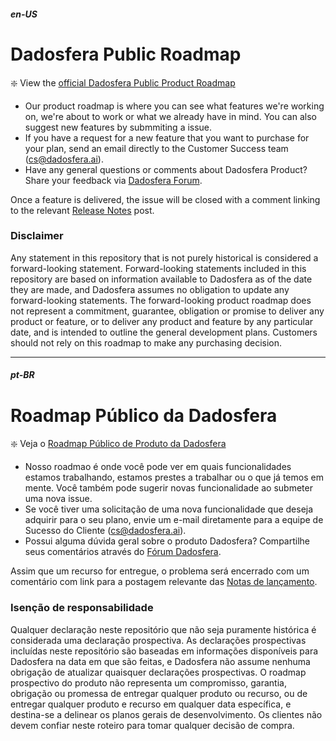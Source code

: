 ##### en-US
# Dadosfera Public Roadmap

:sparkle: View the [official Dadosfera Public Product Roadmap](https://roadmap.dadosfera.ai)

* Our product roadmap is where you can see what features we're working on, we're about to work or what we already have in mind. You can also suggest new features by submmiting a issue.
* If you have a request for a new feature that you want to purchase for your plan, send an email directly to the Customer Success team (cs@dadosfera.ai).
* Have any general questions or comments about Dadosfera Product? Share your feedback via [Dadosfera Forum](https://docs.dadosfera.ai/discuss). 

Once a feature is delivered, the issue will be closed with a comment linking to the relevant [Release Notes](https://docs.dadosfera.ai/changelog) post.

### Disclaimer 
Any statement in this repository that is not purely historical is considered a forward-looking statement. Forward-looking statements included in this repository are based on information available to Dadosfera as of the date they are made, and Dadosfera assumes no obligation to update any forward-looking statements. The forward-looking product roadmap does not represent a commitment, guarantee, obligation or promise to deliver any product or feature, or to deliver any product and feature by any particular date, and is intended to outline the general development plans. Customers should not rely on this roadmap to make any purchasing decision.


------------------------------------------------

##### pt-BR
# Roadmap Público da Dadosfera

:sparkle: Veja o [Roadmap Público de Produto da Dadosfera](https://roadmap.dadosfera.ai)

* Nosso roadmao é onde você pode ver em quais funcionalidades estamos trabalhando, estamos prestes a trabalhar ou o que já temos em mente. Você também pode sugerir novas funcionalidade ao submeter uma nova issue.
* Se você tiver uma solicitação de uma nova funcionalidade que deseja adquirir para o seu plano, envie um e-mail diretamente para a equipe de Sucesso do Cliente (cs@dadosfera.ai).
* Possui alguma dúvida geral sobre o produto Dadosfera? Compartilhe seus comentários através do [Fórum Dadosfera](https://docs.dadosfera.ai/discuss).

Assim que um recurso for entregue, o problema será encerrado com um comentário com link para a postagem relevante das [Notas de lançamento](https://docs.dadosfera.ai/changelog).

### Isenção de responsabilidade
Qualquer declaração neste repositório que não seja puramente histórica é considerada uma declaração prospectiva. As declarações prospectivas incluídas neste repositório são baseadas em informações disponíveis para Dadosfera na data em que são feitas, e Dadosfera não assume nenhuma obrigação de atualizar quaisquer declarações prospectivas. O roadmap prospectivo do produto não representa um compromisso, garantia, obrigação ou promessa de entregar qualquer produto ou recurso, ou de entregar qualquer produto e recurso em qualquer data específica, e destina-se a delinear os planos gerais de desenvolvimento. Os clientes não devem confiar neste roteiro para tomar qualquer decisão de compra.
